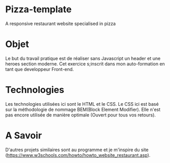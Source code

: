 # Pizza-template
A responsive restaurant website specialised in pizza
# Objet
Le but du travail pratique est de réaliser sans Javascript un header et une heroes section moderne. Cet exercice s;inscrit dans mon auto-formation en tant que developpeur Front-end.
# Technologies
Les technologies utilisées ici sont le HTML et le CSS. Le CSS ici est basé sur la méthodologie de nommage BEM(Block Element Modifier). Elle n'est pas encore utilisée de manière optimale (Ouvert pour tous vos retours).
# A Savoir
D'autres projets similaires sont au programme et je m'inspire du site (https://www.w3schools.com/howto/howto_website_restaurant.asp).

